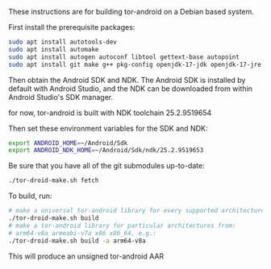 These instructions are for building tor-android on a Debian based system.

First install the prerequisite packages:

```bash
sudo apt install autotools-dev
sudo apt install automake
sudo apt install autogen autoconf libtool gettext-base autopoint
sudo apt install git make g++ pkg-config openjdk-17-jdk openjdk-17-jre
```

Then obtain the Android SDK and NDK. The Android SDK is installed by default with Android Studio, and the NDK can be downloaded from within Android Studio's SDK manager.

for now, tor-android is built with NDK toolchain 25.2.9519654

Then set these environment variables for the SDK and NDK:

```bash
export ANDROID_HOME=~/Android/Sdk
export ANDROID_NDK_HOME=~/Android/Sdk/ndk/25.2.9519653
```

Be sure that you have all of the git submodules up-to-date:
```bash
./tor-droid-make.sh fetch
```

To build, run:
```bash
# make a universal tor-android library for every supported architecture
./tor-droid-make.sh build 
# make a tor-android library for particular architectures from:
# arm64-v8a armeabi-v7a x86 x86_64, e.g.:
./tor-droid-make.sh build -a arm64-v8a
```

This will produce an unsigned tor-android AAR